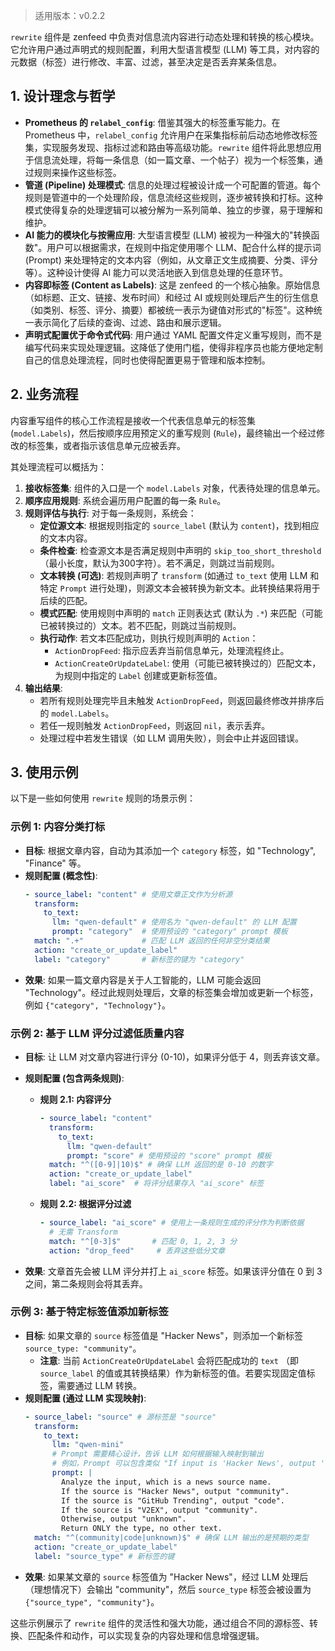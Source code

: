 > 适用版本：v0.2.2

`rewrite` 组件是 zenfeed 中负责对信息流内容进行动态处理和转换的核心模块。它允许用户通过声明式的规则配置，利用大型语言模型 (LLM) 等工具，对内容的元数据（标签）进行修改、丰富、过滤，甚至决定是否丢弃某条信息。

## 1. 设计理念与哲学

*   **Prometheus 的 `relabel_config`**: 借鉴其强大的标签重写能力。在 Prometheus 中，`relabel_config` 允许用户在采集指标前后动态地修改标签集，实现服务发现、指标过滤和路由等高级功能。`rewrite` 组件将此思想应用于信息流处理，将每一条信息（如一篇文章、一个帖子）视为一个标签集，通过规则来操作这些标签。
*   **管道 (Pipeline) 处理模式**: 信息的处理过程被设计成一个可配置的管道。每个规则是管道中的一个处理阶段，信息流经这些规则，逐步被转换和打标。这种模式使得复杂的处理逻辑可以被分解为一系列简单、独立的步骤，易于理解和维护。
*   **AI 能力的模块化与按需应用**: 大型语言模型 (LLM) 被视为一种强大的"转换函数"。用户可以根据需求，在规则中指定使用哪个 LLM、配合什么样的提示词 (Prompt) 来处理特定的文本内容（例如，从文章正文生成摘要、分类、评分等）。这种设计使得 AI 能力可以灵活地嵌入到信息处理的任意环节。
*   **内容即标签 (Content as Labels)**: 这是 zenfeed 的一个核心抽象。原始信息（如标题、正文、链接、发布时间）和经过 AI 或规则处理后产生的衍生信息（如类别、标签、评分、摘要）都被统一表示为键值对形式的"标签"。这种统一表示简化了后续的查询、过滤、路由和展示逻辑。
*   **声明式配置优于命令式代码**: 用户通过 YAML 配置文件定义重写规则，而不是编写代码来实现处理逻辑。这降低了使用门槛，使得非程序员也能方便地定制自己的信息处理流程，同时也使得配置更易于管理和版本控制。

## 2. 业务流程

内容重写组件的核心工作流程是接收一个代表信息单元的标签集 (`model.Labels`)，然后按顺序应用预定义的重写规则 (`Rule`)，最终输出一个经过修改的标签集，或者指示该信息单元应被丢弃。

其处理流程可以概括为：

1.  **接收标签集**: 组件的入口是一个 `model.Labels` 对象，代表待处理的信息单元。
2.  **顺序应用规则**: 系统会遍历用户配置的每一条 `Rule`。
3.  **规则评估与执行**: 对于每一条规则，系统会：
    *   **定位源文本**: 根据规则指定的 `source_label` (默认为 `content`)，找到相应的文本内容。
    *   **条件检查**: 检查源文本是否满足规则中声明的 `skip_too_short_threshold`（最小长度，默认为300字符）。若不满足，则跳过当前规则。
    *   **文本转换 (可选)**: 若规则声明了 `transform` (如通过 `to_text` 使用 LLM 和特定 `Prompt` 进行处理)，则源文本会被转换为新文本。此转换结果将用于后续的匹配。
    *   **模式匹配**: 使用规则中声明的 `match` 正则表达式 (默认为 `.*`) 来匹配（可能已被转换过的）文本。若不匹配，则跳过当前规则。
    *   **执行动作**: 若文本匹配成功，则执行规则声明的 `Action`：
        *   `ActionDropFeed`: 指示应丢弃当前信息单元，处理流程终止。
        *   `ActionCreateOrUpdateLabel`: 使用（可能已被转换过的）匹配文本，为规则中指定的 `Label` 创建或更新标签值。
4.  **输出结果**:
    *   若所有规则处理完毕且未触发 `ActionDropFeed`，则返回最终修改并排序后的 `model.Labels`。
    *   若任一规则触发 `ActionDropFeed`，则返回 `nil`，表示丢弃。
    *   处理过程中若发生错误（如 LLM 调用失败），则会中止并返回错误。


## 3. 使用示例

以下是一些如何使用 `rewrite` 规则的场景示例：

### 示例 1: 内容分类打标

*   **目标**: 根据文章内容，自动为其添加一个 `category` 标签，如 "Technology", "Finance" 等。
*   **规则配置 (概念性)**:
    ```yaml
    - source_label: "content" # 使用文章正文作为分析源
      transform:
        to_text:
          llm: "qwen-default" # 使用名为 "qwen-default" 的 LLM 配置
          prompt: "category"  # 使用预设的 "category" prompt 模板
      match: ".+"             # 匹配 LLM 返回的任何非空分类结果
      action: "create_or_update_label"
      label: "category"       # 新标签的键为 "category"
    ```
*   **效果**: 如果一篇文章内容是关于人工智能的，LLM 可能会返回 "Technology"。经过此规则处理后，文章的标签集会增加或更新一个标签，例如 `{"category", "Technology"}`。

### 示例 2: 基于 LLM 评分过滤低质量内容

*   **目标**: 让 LLM 对文章内容进行评分 (0-10)，如果评分低于 4，则丢弃该文章。
*   **规则配置 (包含两条规则)**:

    *   **规则 2.1: 内容评分**
        ```yaml
        - source_label: "content"
          transform:
            to_text:
              llm: "qwen-default"
              prompt: "score" # 使用预设的 "score" prompt 模板
          match: "^([0-9]|10)$" # 确保 LLM 返回的是 0-10 的数字
          action: "create_or_update_label"
          label: "ai_score"  # 将评分结果存入 "ai_score" 标签
        ```
    *   **规则 2.2: 根据评分过滤**
        ```yaml
        - source_label: "ai_score" # 使用上一条规则生成的评分作为判断依据
          # 无需 Transform
          match: "^[0-3]$"       # 匹配 0, 1, 2, 3 分
          action: "drop_feed"     # 丢弃这些低分文章
        ```
*   **效果**: 文章首先会被 LLM 评分并打上 `ai_score` 标签。如果该评分值在 0 到 3 之间，第二条规则会将其丢弃。

### 示例 3: 基于特定标签值添加新标签

*   **目标**: 如果文章的 `source` 标签值是 "Hacker News"，则添加一个新标签 `source_type: "community"`。
    *   **注意**: 当前 `ActionCreateOrUpdateLabel` 会将匹配成功的 `text` （即 `source_label` 的值或其转换结果）作为新标签的值。若要实现固定值标签，需要通过 LLM 转换。
*   **规则配置 (通过 LLM 实现映射)**:
    ```yaml
    - source_label: "source" # 源标签是 "source"
      transform:
        to_text:
          llm: "qwen-mini"
          # Prompt 需要精心设计，告诉 LLM 如何根据输入映射到输出
          # 例如，Prompt 可以包含类似 "If input is 'Hacker News', output 'community'. If input is 'GitHub Trending', output 'code'." 的逻辑
          prompt: |
            Analyze the input, which is a news source name.
            If the source is "Hacker News", output "community".
            If the source is "GitHub Trending", output "code".
            If the source is "V2EX", output "community".
            Otherwise, output "unknown".
            Return ONLY the type, no other text.
      match: "^(community|code|unknown)$" # 确保 LLM 输出的是预期的类型
      action: "create_or_update_label"
      label: "source_type" # 新标签的键
    ```
*   **效果**: 如果某文章的 `source` 标签值为 "Hacker News"，经过 LLM 处理后（理想情况下）会输出 "community"，然后 `source_type` 标签会被设置为 `{"source_type", "community"}`。

这些示例展示了 `rewrite` 组件的灵活性和强大功能，通过组合不同的源标签、转换、匹配条件和动作，可以实现复杂的内容处理和信息增强逻辑。


